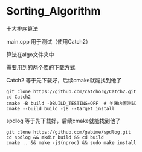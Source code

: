 # Sorting_Algorithm

十大排序算法

main.cpp 用于测试（使用Catch2）

算法在algo文件夹中

需要用到的两个库的下载方式

Catch2 等于先下载好，后续cmake就能找到他了
```
git clone https://github.com/catchorg/Catch2.git
cd Catch2
cmake -B build -DBUILD_TESTING=OFF  # 关闭内置测试
cmake --build build -j8 --target install
```

spdlog 等于先下载好，后续cmake就能找到他了
```
git clone https://github.com/gabime/spdlog.git
cd spdlog && mkdir build && cd build
cmake .. && make -j$(nproc) && sudo make install
```